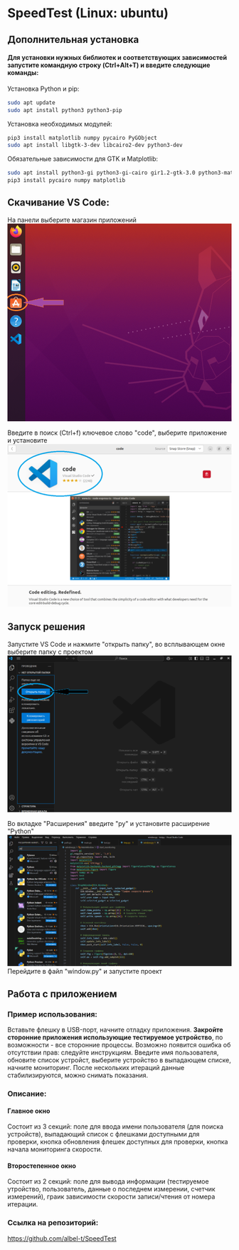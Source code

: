 # SpeedTest (Linux: ubuntu)
##  Дополнительная установка

#### Для установки нужных библиотек и соответствующих зависимостей запустите командную строку (Ctrl+Alt+T) и введите следующие команды:
Установка Python и pip:
```bash
sudo apt update
sudo apt install python3 python3-pip
```


Установка необходимых модулей:
```bash
pip3 install matplotlib numpy pycairo PyGObject
sudo apt install libgtk-3-dev libcairo2-dev python3-dev
```

Обязательные зависимости для GTK и Matplotlib:
```bash
sudo apt install python3-gi python3-gi-cairo gir1.2-gtk-3.0 python3-matplotlib libcairo2-dev
pip3 install pycairo numpy matplotlib
```
##  Скачивание VS Code:

На панели выберите магазин приложений
![desktop](desktop.png)


Введите в поиск (Ctrl+f) ключевое слово "code", выберите приложение и установите
![code](code.png)

##  Запуск решения

Запустите VS Code и нажмите "открыть папку", во всплывающем окне выберите папку с проектом
![codefolder](codefolder.png)

Во вкладке "Расширения" введите "py" и установите расширение "Python"
![codepy](codepy.png)
Перейдите в файл "window.py" и запустите проект


## Работа с приложением
### Пример использования:
Вставьте флешку в USB-порт, начните отладку приложения. **Закройте сторонние приложения использующие тестируемое устройство**, по возможности - все сторонние процессы. Возможно появится ошибка об отсутствии прав: следуйте инструкциям. Введите имя пользователя, обновите список устройст, выберите устройство в выпадающем списке, начните мониторинг. После нескольких итераций данные стабилизируются, можно снимать показания. 

### Описание:
#### Главное окно
Состоит из 3 секций: поле для ввода имени пользователя (для поиска устройств), выпадающий список с флешками доступными для проверки, кнопка обновления флешек доступных для проверки, кнопка начала мониторинга скорости.
#### Второстепенное окно
Состоит из 2 секций: поле для вывода информации (тестируемое утройство, пользователь, данные о последнем измерении, счетчик измерений), граик зависимости скорости записи/чтения от номера итерации.
### Ссылка на репозиторий:
https://github.com/albel-t/SpeedTest



















